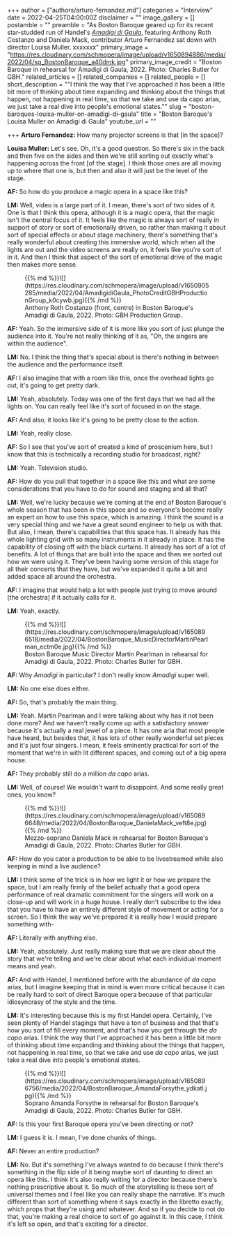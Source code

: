 +++
author = ["authors/arturo-fernandez.md"]
categories = "Interview"
date = 2022-04-25T04:00:00Z
disclaimer = ""
image_gallery = []
postamble = ""
preamble = "As Boston Baroque geared up for its recent star-studded run of Handel's [_Amadigi di Gaula_](https://baroque.boston/handel-amadigi-di-gaula-2022), featuring Anthony Roth Costanzo and Daniela Mack, contributor Arturo Fernandez sat down with director Louisa Muller. xxxxxxx"
primary_image = "https://res.cloudinary.com/schmopera/image/upload/v1650894886/media/2022/04/sq_BostonBaroque_a40dmk.jpg"
primary_image_credit = "Boston Baroque in rehearsal for Amadigi di Gaula, 2022. Photo: Charles Butler for GBH."
related_articles = []
related_companies = []
related_people = []
short_description = "\"I think the way that I've approached it has been a little bit more of thinking about time expanding and thinking about the things that happen, not happening in real time, so that we take and use da capo arias, we just take a real dive into people's emotional states.\""
slug = "boston-baroques-louisa-muller-on-amadigi-di-gaula"
title = "Boston Baroque's Louisa Muller on Amadigi di Gaula"
youtube_url = ""

+++
**Arturo Fernandez:** How many projector screens is that \[in the space\]?

**Louisa Muller:** Let's see. Oh, it's a good question. So there's six in the back and then five on the sides and then we're still sorting out exactly what's happening across the front \[of the stage\]. I think those ones are all moving up to where that one is, but then and also it will just be the level of the stage.

**AF:** So how do you produce a magic opera in a space like this?

**LM:** Well, video is a large part of it. I mean, there's sort of two sides of it. One is that I think this opera, although it is a magic opera, that the magic isn't the central focus of it. It feels like the magic is always sort of really in support of story or sort of emotionally driven, so rather than making it about sort of special effects or about stage machinery, there's something that's really wonderful about creating this immersive world, which when all the lights are out and the video screens are really on, it feels like you're sort of in it. And then I think that aspect of the sort of emotional drive of the magic then makes more sense.

<figure data-type="image">{{% md %}}![](https://res.cloudinary.com/schmopera/image/upload/v1650905285/media/2022/04/AmadigidiGaula_PhotoCreditGBHProductionGroup_k0cywb.jpg){{% /md %}}

<figcaption>Anthony Roth Costanzo (front, centre) in Boston Baroque's Amadigi di Gaula, 2022. Photo: GBH Production Group.</figcaption>

</figure>

**AF:** Yeah. So the immersive side of it is more like you sort of just plunge the audience into it. You're not really thinking of it as, "Oh, the singers are within the audience".

**LM:** No. I think the thing that's special about is there's nothing in between the audience and the performance itself.

**AF:** I also imagine that with a room like this, once the overhead lights go out, it's going to get pretty dark.

**LM:** Yeah, absolutely. Today was one of the first days that we had all the lights on. You can really feel like it's sort of focused in on the stage.

**AF:** And also, it looks like it's going to be pretty close to the action.

**LM:** Yeah, really close.

**AF:** So I see that you've sort of created a kind of proscenium here, but I know that this is technically a recording studio for broadcast, right?

**LM:** Yeah. Television studio.

**AF:** How do you pull that together in a space like this and what are some considerations that you have to do for sound and staging and all that?

**LM:** Well, we're lucky because we're coming at the end of Boston Baroque's whole season that has been in this space and so everyone's become really an expert on how to use this space, which is amazing. I think the sound is a very special thing and we have a great sound engineer to help us with that. But also, I mean, there's capabilities that this space has. It already has this whole lighting grid with so many instruments in it already in place. It has the capability of closing off with the black curtains. It already has sort of a lot of benefits. A lot of things that are built into the space and then we sorted out how we were using it. They've been having some version of this stage for all their concerts that they have, but we've expanded it quite a bit and added space all around the orchestra.

**AF:** I imagine that would help a lot with people just trying to move around \[the orchestra\] if it actually calls for it.

**LM:** Yeah, exactly.

<figure data-type="image">{{% md %}}![](https://res.cloudinary.com/schmopera/image/upload/v1650896518/media/2022/04/BostonBaroque_MusicDirectorMartinPearlman_ectm0e.jpg){{% /md %}}

<figcaption>Boston Baroque Music Director Martin Pearlman in rehearsal for Amadigi di Gaula, 2022. Photo: Charles Butler for GBH.</figcaption>

</figure>

**AF:** Why _Amadigi_ in particular? I don't really know _Amadigi_ super well.

**LM:** No one else does either.

**AF:** So, that's probably the main thing.

**LM:** Yeah. Martin Pearlman and I were talking about why has it not been done more? And we haven't really come up with a satisfactory answer because it's actually a real jewel of a piece. It has one aria that most people have heard, but besides that, it has lots of other really wonderful set pieces and it's just four singers. I mean, it feels eminently practical for sort of the moment that we're in with lit different spaces, and coming out of a big opera house.

**AF:** They probably still do a million _da capo_ arias.

**LM:** Well, of course! We wouldn't want to disappoint. And some really great ones, you know?

<figure data-type="image">{{% md %}}![](https://res.cloudinary.com/schmopera/image/upload/v1650896648/media/2022/04/BostonBaroque_DanielaMack_veft8e.jpg){{% /md %}}

<figcaption>Mezzo-soprano Daniela Mack in rehearsal for Boston Baroque's Amadigi di Gaula, 2022. Photo: Charles Butler for GBH.</figcaption>

</figure>

**AF:** How do you cater a production to be able to be livestreamed while also keeping in mind a live audience?

**LM:** I think some of the trick is in how we light it or how we prepare the space, but I am really firmly of the belief actually that a good opera performance of real dramatic commitment for the singers will work on a close-up and will work in a huge house. I really don't subscribe to the idea that you have to have an entirely different style of movement or acting for a screen. So I think the way we've prepared it is really how I would prepare something with-

**AF:** Literally with anything else.

**LM:** Yeah, absolutely. Just really making sure that we are clear about the story that we're telling and we're clear about what each individual moment means and yeah.

**AF:** And with Handel, I mentioned before with the abundance of _da capo_ arias, but I imagine keeping that in mind is even more critical because it can be really hard to sort of direct Baroque opera because of that particular idiosyncrasy of the style and the time.

**LM:** It's interesting because this is my first Handel opera. Certainly, I've seen plenty of Handel stagings that have a ton of business and that that's how you sort of fill every moment, and that's how you get through the _da capo_ arias. I think the way that I've approached it has been a little bit more of thinking about time expanding and thinking about the things that happen, not happening in real time, so that we take and use _da capo_ arias, we just take a real dive into people's emotional states.

<figure data-type="image">{{% md %}}![](https://res.cloudinary.com/schmopera/image/upload/v1650896756/media/2022/04/BostonBaroque_AmandaForsythe_ydkatl.jpg){{% /md %}}

<figcaption>Soprano Amanda Forsythe in rehearsal for Boston Baroque's Amadigi di Gaula, 2022. Photo: Charles Butler for GBH.</figcaption>

</figure>

**AF:** Is this your first Baroque opera you've been directing or not?

**LM:** I guess it is. I mean, I've done chunks of things.

**AF:** Never an entire production?

**LM:** No. But it's something I've always wanted to do because I think there's something in the flip side of it being maybe sort of daunting to direct an opera like this. I think it's also really writing for a director because there's nothing prescriptive about it. So much of the storytelling is these sort of universal themes and I feel like you can really shape the narrative. It's much different than sort of something where it says exactly in the libretto exactly, which props that they're using and whatever. And so if you decide to not do that, you're making a real choice to sort of go against it. In this case, I think it's left so open, and that's exciting for a director.